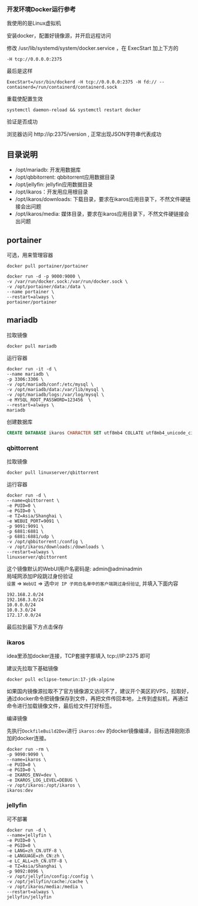 ### 开发环境Docker运行参考

我使用的是Linux虚拟机

安装docker，配置好镜像源，并开启远程访问

修改 /usr/lib/systemd/system/docker.service ，在 ExecStart 加上下方的

```shell
-H tcp://0.0.0.0:2375
```

最后是这样

```shell
ExecStart=/usr/bin/dockerd -H tcp://0.0.0.0:2375 -H fd:// --containerd=/run/containerd/containerd.sock
```

重载使配置生效

```shell
systemctl daemon-reload && systemctl restart docker
```

验证是否成功

浏览器访问 http://ip:2375/version , 正常出现JSON字符串代表成功

## 目录说明

- /opt/mariadb: 开发用数据库
- /opt/qbbitorrent: qbbitorrent应用数据目录
- /opt/jellyfin: jellyfin应用数据目录
- /opt/ikaros：开发用应用根目录
- /opt/ikaros/downloads: 下载目录，要求在ikaros应用目录下，不然文件硬链接会出问题
- /opt/ikaros/media: 媒体目录，要求在ikaros应用目录下，不然文件硬链接会出问题

## portainer

可选，用来管理容器

```shell
docker pull portainer/portainer
```

```shell
docker run -d -p 9000:9000 \
-v /var/run/docker.sock:/var/run/docker.sock \
-v /opt/portainer/data:/data \
--name portainer \
--restart=always \
portainer/portainer
```

## mariadb

拉取镜像

```shell
docker pull mariadb
```

运行容器

```shell
docker run -it -d \
--name mariadb \
-p 3306:3306 \
-v /opt/mariadb/conf:/etc/mysql \
-v /opt/mariadb/data:/var/lib/mysql \
-v /opt/mariadb/logs:/var/log/mysql \
-e MYSQL_ROOT_PASSWORD=123456  \
--restart=always \
mariadb
```

创建数据库

```sql
CREATE DATABASE ikaros CHARACTER SET utf8mb4 COLLATE utf8mb4_unicode_ci;
```

### qbittorrent

拉取镜像

```shell
docker pull linuxserver/qbittorrent
```

运行容器

```shell
docker run -d \
--name=qbittorrent \
-e PUID=0 \
-e PGID=0 \
-e TZ=Asia/Shanghai \
-e WEBUI_PORT=9091 \
-p 9091:9091 \
-p 6881:6881 \
-p 6881:6881/udp \
-v /opt/qbbitorrent:/config \
-v /opt/ikaros/downloads:/downloads \
--restart=always \
linuxserver/qbittorrent
```

这个镜像默认的WebUI用户名密码是: admin@adminadmin  
局域网添加IP段跳过身份验证  
`设置` => `WebUI` => 选中`对 IP 子网白名单中的客户端跳过身份验证`, 并填入下面内容  

```text
192.168.2.0/24
192.168.3.0/24
10.0.0.0/24
10.0.3.0/24
172.17.0.0/24
```

最后拉到最下方点击保存

### ikaros

idea里添加docker连接，TCP套接字那填入 tcp://IP:2375 即可

建议先拉取下基础镜像

```shell
docker pull eclipse-temurin:17-jdk-alpine
```

如果国内镜像源拉取不了官方镜像源又访问不了，建议开个美区的VPS，拉取好，通过docker命令把镜像保存到文件，再把文件传回本地，上传到虚拟机，再通过命令进行加载镜像文件，最后给文件打好标签。

编译镜像

先执行`DockfileBuild2Dev`进行 `ikaros:dev` 的docker镜像编译，目标选择刚刚添加的docker连接。

```shell
docker run -rm \
-p 9090:9090 \
--name=ikaros \
-e PUID=0 \
-e PGID=0 \
-e IKAROS_ENV=dev \
-e IKAROS_LOG_LEVEL=DEBUG \
-v /opt/ikaros:/opt/ikaros \
ikaros:dev
```

### jellyfin

可不部署

```shell
docker run -d \
--name=jellyfin \
-e PUID=0 \
-e PGID=0 \
-e LANG=zh_CN.UTF-8 \
-e LANGUAGE=zh_CN:zh \
-e LC_ALL=zh_CN.UTF-8 \
-e TZ=Asia/Shanghai \
-p 9092:8096 \
-v /opt/jellyfin/config:/config \
-v /opt/jellyfin/cache:/cache \
-v /opt/ikaros/media:/media \
--restart=always \
jellyfin/jellyfin
```